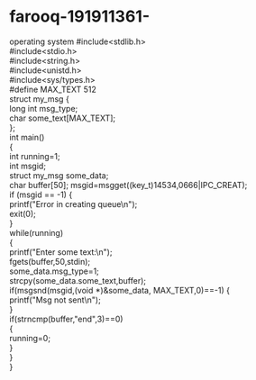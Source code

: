 # farooq-191911361-
operating system
#include<stdlib.h>  
#include<stdio.h>  
#include<string.h>  
#include<unistd.h>  
#include<sys/types.h>  
#define MAX_TEXT 512   
struct my_msg
{  
         long int msg_type;  
         char some_text[MAX_TEXT];  
};  
 int main()  
 {  
         int running=1;  
         int msgid;  
         struct my_msg some_data;  
         char buffer[50]; 
         msgid=msgget((key_t)14534,0666|IPC_CREAT);  
         if (msgid == -1) 
         {  
                 printf("Error in creating queue\n");  
                 exit(0);  
         }  
   while(running)  
         {  
                 printf("Enter some text:\n");  
                 fgets(buffer,50,stdin);  
                 some_data.msg_type=1;  
                 strcpy(some_data.some_text,buffer);  
                 if(msgsnd(msgid,(void *)&some_data, MAX_TEXT,0)==-1) 
                 {  
                         printf("Msg not sent\n");  
                 }  
                 if(strncmp(buffer,"end",3)==0)  
                 {  
                         running=0;  
                 }  
         }  
 }
